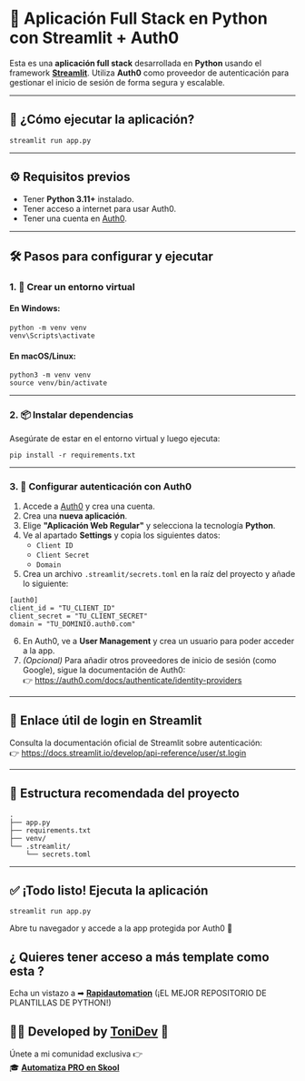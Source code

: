# 🔐 Aplicación Full Stack en Python con Streamlit + Auth0

Esta es una **aplicación full stack** desarrollada en **Python** usando el framework **[Streamlit](https://streamlit.io/)**. Utiliza **Auth0** como proveedor de autenticación para gestionar el inicio de sesión de forma segura y escalable.

---

## 🚀 ¿Cómo ejecutar la aplicación?

```
streamlit run app.py
```

---

## ⚙️ Requisitos previos

- Tener **Python 3.11+** instalado.
- Tener acceso a internet para usar Auth0.
- Tener una cuenta en [Auth0](https://auth0.com/).

---

## 🛠️ Pasos para configurar y ejecutar

### 1. 🧪 Crear un entorno virtual

#### En Windows:

```
python -m venv venv
venv\Scripts\activate
```

#### En macOS/Linux:

```
python3 -m venv venv
source venv/bin/activate
```

---

### 2. 📦 Instalar dependencias

Asegúrate de estar en el entorno virtual y luego ejecuta:

```
pip install -r requirements.txt
```

---

### 3. 🔐 Configurar autenticación con Auth0

1. Accede a [Auth0](https://auth0.com/) y crea una cuenta.
2. Crea una **nueva aplicación**.
3. Elige **"Aplicación Web Regular"** y selecciona la tecnología **Python**.
4. Ve al apartado **Settings** y copia los siguientes datos:
   - `Client ID`
   - `Client Secret`
   - `Domain`
5. Crea un archivo `.streamlit/secrets.toml` en la raíz del proyecto y añade lo siguiente:

```
[auth0]
client_id = "TU_CLIENT_ID"
client_secret = "TU_CLIENT_SECRET"
domain = "TU_DOMINIO.auth0.com"
```

6. En Auth0, ve a **User Management** y crea un usuario para poder acceder a la app.
7. *(Opcional)* Para añadir otros proveedores de inicio de sesión (como Google), sigue la documentación de Auth0:  
   👉 https://auth0.com/docs/authenticate/identity-providers

---

## 🔑 Enlace útil de login en Streamlit

Consulta la documentación oficial de Streamlit sobre autenticación:  
👉 https://docs.streamlit.io/develop/api-reference/user/st.login

---

## 📁 Estructura recomendada del proyecto

```
.
├── app.py
├── requirements.txt
├── venv/
└── .streamlit/
    └── secrets.toml
```

---

## ✅ ¡Todo listo! Ejecuta la aplicación

```
streamlit run app.py
```

Abre tu navegador y accede a la app protegida por Auth0 🎉


## ¿ Quieres tener acceso a más template como esta ?

Echa un vistazo a ➡ **[Rapidautomation](https://www.rapidautomation.es/)** (¡EL MEJOR REPOSITORIO DE PLANTILLAS DE PYTHON!)

## 👨‍💻 Developed by [ToniDev](https://tonidev.es) 🚀

Únete a mi comunidad exclusiva 👉  
🎓 [**Automatiza PRO en Skool**](https://www.skool.com/automatizapro/about?ref=d3388a2758504987bb657f3a2bb45962)